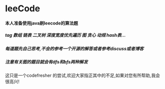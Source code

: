 # leeCode
#### 本人准备使用java刷leecode的算法题

##### tag 数组 链表 二叉树 深度宽度优先遍历  图  贪心 动规 hash表...

##### 每道题先自己思考,不会的参考一个开源的解答或者参考discuss或者博客

##### 注意有关图的题目就会有dfs和bfs两种解发

这只是一个codefresher 的尝试,欢迎大家指正其中的不足,如果对您有所帮助,我会很高兴!
